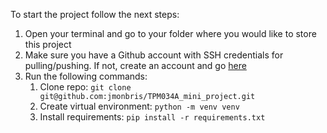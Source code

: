 To start the project follow the next steps:

1. Open your terminal and go to your folder where you would like to store this project
2. Make sure you have a Github account with SSH credentials for pulling/pushing. If not, create an account and go [here](https://docs.github.com/en/authentication/connecting-to-github-with-ssh/adding-a-new-ssh-key-to-your-github-account)
3. Run the following commands:
    1. Clone repo: `git clone git@github.com:jmonbris/TPM034A_mini_project.git`
    2. Create virtual environment: `python -m venv venv`
    3. Install requirements: `pip install -r requirements.txt`
